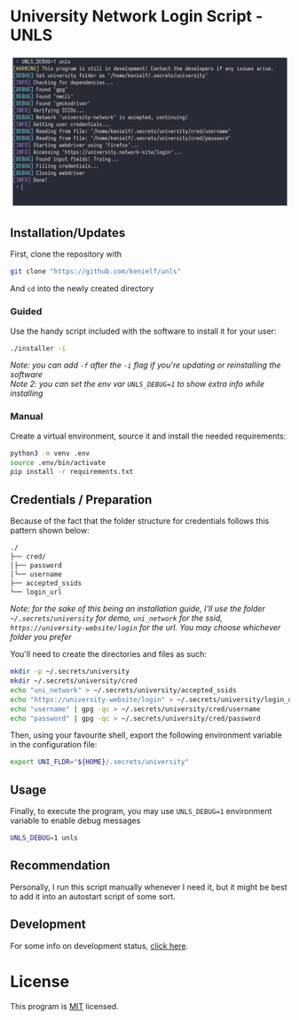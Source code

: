 # University Network Login Script - UNLS
![Showcase](/img/showcase.png)

## Installation/Updates
First, clone the repository with
```bash
git clone "https://github.com/kenielf/unls"
```
And `cd` into the newly created directory

### Guided
Use the handy script included with the software to install it for your user:
```bash
./installer -i
```
*Note: you can add `-f` after the `-i` flag if you're updating or reinstalling the software*  
*Note 2: you can set the env var `UNLS_DEBUG=1` to show extra info while installing*

### Manual
Create a virtual environment, 
source it and install the needed requirements:
```bash
python3 -m venv .env
source .env/bin/activate
pip install -r requirements.txt
```

## Credentials / Preparation
Because of the fact that the folder structure for credentials follows this pattern shown below:
```
./
├── cred/
│├── password
│└── username
├── accepted_ssids
└── login_url
```
*Note: for the sake of this being an installation guide, 
I'll use the folder `~/.secrets/university` for demo, 
`uni_network` for the ssid, 
`https://university-website/login` for the url. 
You may choose whichever folder you prefer*

You'll need to create the directories and files as such:
```bash
mkdir -p ~/.secrets/university
mkdir ~/.secrets/university/cred
echo "uni_network" > ~/.secrets/university/accepted_ssids
echo "https://university-website/login" > ~/.secrets/university/login_url
echo "username" | gpg -qc > ~/.secrets/university/cred/username
echo "password" | gpg -qc > ~/.secrets/university/cred/password
```

Then, using your favourite shell, 
export the following environment variable in the configuration file:
```bash
export UNI_FLDR="${HOME}/.secrets/university"
```

## Usage
Finally, to execute the program, 
you may use `UNLS_DEBUG=1` environment variable to enable debug messages
```bash
UNLS_DEBUG=1 unls
```

## Recommendation
Personally, I run this script manually whenever I need it, 
but it might be best to add it into an autostart script of some sort.

## Development
For some info on development status, [click here](/docs/DEVELOPMENT.md).

# License
This program is [MIT](/LICENSE) licensed.
